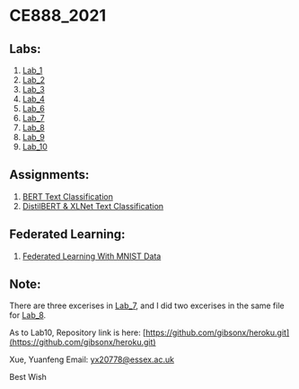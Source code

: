 CE888_2021
=======

Labs:
-----------
  1. [Lab_1](https://github.com/gibsonx/CE888/blob/master/Lab_1/Exercise_Lab_1.ipynb)<br>
  2. [Lab_2](https://github.com/gibsonx/CE888/blob/master/Lab_2/bootstrap.ipynb)<br>
  3. [Lab_3](https://github.com/gibsonx/CE888/blob/master/Lab_3/bank_classification.ipynb)
  4. [Lab_4](https://github.com/gibsonx/CE888/blob/master/Lab_4/my_recommender.ipynb)
  5. [Lab_6](https://github.com/gibsonx/CE888/blob/master/Lab_6/Lab_6_Exercise.ipynb)
  6. [Lab_7](https://github.com/gibsonx/CE888/blob/master/Lab_7/)
  7. [Lab_8](https://github.com/gibsonx/CE888/blob/master/Lab_8/pre_trained.ipynb)
  8. [Lab_9](https://github.com/gibsonx/CE888/blob/master/Lab_9/)
  9. [Lab_10](https://github.com/gibsonx/CE888/blob/master/Lab_10/)

Assignments:
----------- 
  1. [BERT Text Classification](https://github.com/gibsonx/CE888/blob/master/Assignment/sentiment_analysis_twitter.ipynb)
  2. [DistilBERT & XLNet Text Classification](https://github.com/gibsonx/CE888/blob/master/Assignment/Assignment_2.ipynb)

Federated Learning:
----------- 
1. [Federated Learning With MNIST Data](https://github.com/gibsonx/CE888/blob/master/federated_learning_for_image_classification.ipynb)

Note: 
-----------
There are three excerises in [Lab_7](https://github.com/gibsonx/CE888/blob/master/Lab_7/), and I did two excerises in the same file for [Lab_8](https://github.com/gibsonx/CE888/blob/master/Lab_8/pre_trained.ipynb).

As to Lab10, Repository link is here: [https://github.com/gibsonx/heroku.git](https://github.com/gibsonx/heroku.git)


Xue, Yuanfeng
Email: yx20778@essex.ac.uk

Best Wish
